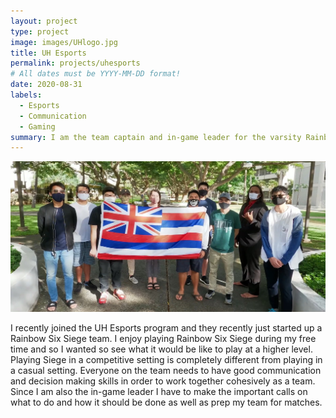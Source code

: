 ```yaml
---
layout: project
type: project
image: images/UHlogo.jpg
title: UH Esports
permalink: projects/uhesports
# All dates must be YYYY-MM-DD format!
date: 2020-08-31
labels:
  - Esports
  - Communication
  - Gaming
summary: I am the team captain and in-game leader for the varsity Rainbow Six Siege team in UH Esports program.
---
```


<div class="ui medium rounded images">
  <img class="ui image" src="../images/r6team1.jpg">
</div>

I recently joined the UH Esports program and they recently just started up a Rainbow Six Siege team. I enjoy playing Rainbow Six Siege during my free time and so I wanted so see what it would be like to play at a higher level. Playing Siege in a competitive setting is completely different from playing in a casual setting. Everyone on the team needs to have good communication and decision making skills in order to work together cohesively as a team. Since I am also the in-game leader I have to make the important calls on what to do and how it should be done as well as prep my team for matches.

